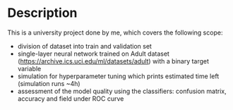 # Description

This is a university project done by me, which covers the following scope:
- division of dataset into train and validation set
- single-layer neural network trained on Adult dataset (https://archive.ics.uci.edu/ml/datasets/adult) with a binary target variable 
- simulation for hyperparameter tuning which prints estimated time left (simulation runs ~4h)
- assessment of the model quality using the classifiers: confusion matrix, accuracy and field under ROC curve